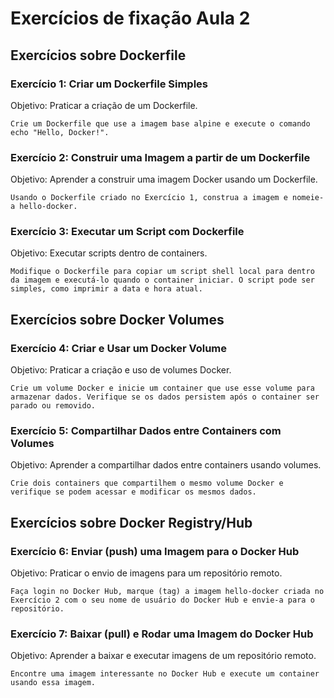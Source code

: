 # Exercícios de fixação Aula 2

## Exercícios sobre Dockerfile

### Exercício 1: Criar um Dockerfile Simples

Objetivo: Praticar a criação de um Dockerfile.

    Crie um Dockerfile que use a imagem base alpine e execute o comando echo "Hello, Docker!".

### Exercício 2: Construir uma Imagem a partir de um Dockerfile

Objetivo: Aprender a construir uma imagem Docker usando um Dockerfile.

    Usando o Dockerfile criado no Exercício 1, construa a imagem e nomeie-a hello-docker.

### Exercício 3: Executar um Script com Dockerfile

Objetivo: Executar scripts dentro de containers.

    Modifique o Dockerfile para copiar um script shell local para dentro da imagem e executá-lo quando o container iniciar. O script pode ser simples, como imprimir a data e hora atual.

## Exercícios sobre Docker Volumes

### Exercício 4: Criar e Usar um Docker Volume

Objetivo: Praticar a criação e uso de volumes Docker.

    Crie um volume Docker e inicie um container que use esse volume para armazenar dados. Verifique se os dados persistem após o container ser parado ou removido.

### Exercício 5: Compartilhar Dados entre Containers com Volumes

Objetivo: Aprender a compartilhar dados entre containers usando volumes.

    Crie dois containers que compartilhem o mesmo volume Docker e verifique se podem acessar e modificar os mesmos dados.

## Exercícios sobre Docker Registry/Hub

### Exercício 6: Enviar (push) uma Imagem para o Docker Hub

Objetivo: Praticar o envio de imagens para um repositório remoto.

    Faça login no Docker Hub, marque (tag) a imagem hello-docker criada no Exercício 2 com o seu nome de usuário do Docker Hub e envie-a para o repositório.

### Exercício 7: Baixar (pull) e Rodar uma Imagem do Docker Hub

Objetivo: Aprender a baixar e executar imagens de um repositório remoto.

    Encontre uma imagem interessante no Docker Hub e execute um container usando essa imagem.